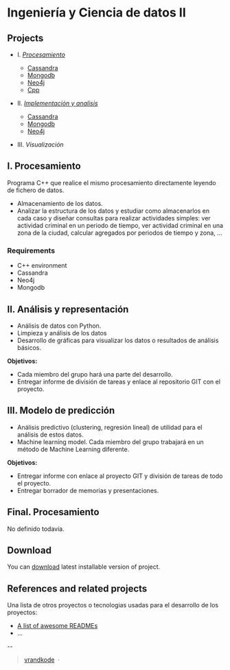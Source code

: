 # Ingeniería y Ciencia de datos II

## Projects

* I. *[Procesamiento](Procesamiento/readme.md)*
  * [Cassandra](Procesamiento/cassandra)
  * [Mongodb](Procesamiento/mongodb)
  * [Neo4j](Procesamiento/neo4j)
  * [Cpp](Procesamiento/processorcpp)

* II. *[Implementación y analisis](Analisis/readme.md)*
  * [Cassandra](Analisis/cassandra)
  * [Mongodb](Analisis/mongodb)
  * [Neo4j](Analisis/neo4j)

* III. *Visualización*

## I. Procesamiento

Programa C++ que realice el mismo procesamiento directamente leyendo de fichero de datos.

* Almacenamiento de los datos.
* Analizar la estructura de los datos y estudiar como almacenarlos en cada caso y diseñar consultas para realizar actividades simples: ver actividad criminal en un periodo de tiempo, ver actividad criminal en una zona de la ciudad, calcular agregados por periodos de tiempo y zona, ... 

### Requirements

* C++ environment
* Cassandra
* Neo4j
* Mongodb

## II. Análisis y representación

* Análisis de datos con Python. 
* Limpieza y análisis de los datos
* Desarrollo de gráficas para visualizar los datos o resultados de análisis básicos. 

**Objetivos:**

* Cada miembro del grupo hará una parte del desarrollo.
* Entregar informe de división de tareas y enlace al repositorio GIT con el proyecto.

## III. Modelo de predicción

* Análisis predictivo (clustering, regresión lineal) de utilidad para el análisis de estos datos. 
* Machine learning model. Cada miembro del grupo trabajará en un método de Machine Learning diferente. 


**Objetivos:**
* Entregar informe con enlace al proyecto GIT y división de tareas de todo el proyecto.  
* Entregar borrador de memorias y presentaciones.

## Final. Procesamiento
No definido todavía.


## Download

You can [download](https://github.com/orial/grupo_Spark/releases/tag/v0.1) latest installable version of project.


## References and related projects

Una lista de otros proyectos o tecnologias usadas para el desarrollo de los proyectos:

- [A list of awesome READMEs](https://github.com/matiassingers/awesome-readme)
- ...

--

> [vrandkode](http://vrandkode.net) &nbsp;&middot;&nbsp;
